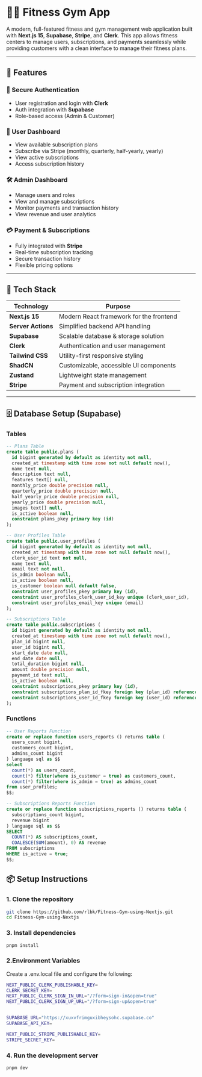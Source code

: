 # 🏋️‍♂️ Fitness Gym App

A modern, full-featured fitness and gym management web application built with **Next.js 15**, **Supabase**, **Stripe**, and **Clerk**. This app allows fitness centers to manage users, subscriptions, and payments seamlessly while providing customers with a clean interface to manage their fitness plans.

---

## 🚀 Features

### 🔐 Secure Authentication

- User registration and login with **Clerk**
- Auth integration with **Supabase**
- Role-based access (Admin & Customer)

### 👤 User Dashboard

- View available subscription plans
- Subscribe via Stripe (monthly, quarterly, half-yearly, yearly)
- View active subscriptions
- Access subscription history

### 🛠️ Admin Dashboard

- Manage users and roles
- View and manage subscriptions
- Monitor payments and transaction history
- View revenue and user analytics

### 💳 Payment & Subscriptions

- Fully integrated with **Stripe**
- Real-time subscription tracking
- Secure transaction history
- Flexible pricing options

---

## 🧰 Tech Stack

| Technology         | Purpose                                 |
| ------------------ | --------------------------------------- |
| **Next.js 15**     | Modern React framework for the frontend |
| **Server Actions** | Simplified backend API handling         |
| **Supabase**       | Scalable database & storage solution    |
| **Clerk**          | Authentication and user management      |
| **Tailwind CSS**   | Utility-first responsive styling        |
| **ShadCN**         | Customizable, accessible UI components  |
| **Zustand**        | Lightweight state management            |
| **Stripe**         | Payment and subscription integration    |

---

## 🗄️ Database Setup (Supabase)

### Tables

```sql
-- Plans Table
create table public.plans (
  id bigint generated by default as identity not null,
  created_at timestamp with time zone not null default now(),
  name text null,
  description text null,
  features text[] null,
  monthly_price double precision null,
  quarterly_price double precision null,
  half_yearly_price double precision null,
  yearly_price double precision null,
  images text[] null,
  is_active boolean null,
  constraint plans_pkey primary key (id)
);

-- User Profiles Table
create table public.user_profiles (
  id bigint generated by default as identity not null,
  created_at timestamp with time zone not null default now(),
  clerk_user_id text not null,
  name text null,
  email text not null,
  is_admin boolean null,
  is_active boolean null,
  is_customer boolean null default false,
  constraint user_profiles_pkey primary key (id),
  constraint user_profiles_clerk_user_id_key unique (clerk_user_id),
  constraint user_profiles_email_key unique (email)
);

-- Subscriptions Table
create table public.subscriptions (
  id bigint generated by default as identity not null,
  created_at timestamp with time zone not null default now(),
  plan_id bigint null,
  user_id bigint null,
  start_date date null,
  end_date date null,
  total_duration bigint null,
  amount double precision null,
  payment_id text null,
  is_active boolean null,
  constraint subscriptions_pkey primary key (id),
  constraint subscriptions_plan_id_fkey foreign key (plan_id) references plans (id),
  constraint subscriptions_user_id_fkey foreign key (user_id) references user_profiles (id)
);
```

### Functions

```sql
-- User Reports Function
create or replace function users_reports () returns table (
  users_count bigint,
  customers_count bigint,
  admins_count bigint
) language sql as $$
select
  count(*) as users_count,
  count(*) filter(where is_customer = true) as customers_count,
  count(*) filter(where is_admin = true) as admins_count
from user_profiles;
$$;

-- Subscriptions Reports Function
create or replace function subscriptions_reports () returns table (
  subscriptions_count bigint,
  revenue bigint
) language sql as $$
SELECT
  COUNT(*) AS subscriptions_count,
  COALESCE(SUM(amount), 0) AS revenue
FROM subscriptions
WHERE is_active = true;
$$;

```

## 📦 Setup Instructions

### 1. Clone the repository

```bash
git clone https://github.com/rlbk/Fitness-Gym-using-Nextjs.git
cd Fitness-Gym-using-Nextjs
```

### 3. Install dependencies

```bash
pnpm install
```

### 2.Environment Variables

Create a .env.local file and configure the following:

```bash
NEXT_PUBLIC_CLERK_PUBLISHABLE_KEY=
CLERK_SECRET_KEY=
NEXT_PUBLIC_CLERK_SIGN_IN_URL="/?form=sign-in&open=true"
NEXT_PUBLIC_CLERK_SIGN_UP_URL="/?form=sign-up&open=true"


SUPABASE_URL="https://xuxvfrimguxibheysohc.supabase.co"
SUPABASE_API_KEY=

NEXT_PUBLIC_STRIPE_PUBLISHABLE_KEY=
STRIPE_SECRET_KEY=


```

### 4. Run the development server

```bash
pnpm dev
```
